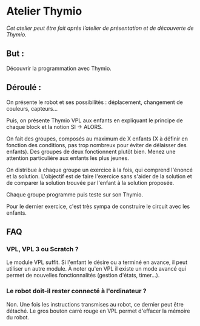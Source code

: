 # Atelier Thymio

*Cet atelier peut être fait après l’atelier de présentation et de découverte de Thymio.*

## But : 

Découvrir la programmation avec Thymio.

## Déroulé : 

On présente le robot et ses possibilités : déplacement, changement de couleurs, capteurs...

Puis, on présente Thymio VPL aux enfants en expliquant le principe de chaque block et la notion SI -> ALORS.

On fait des groupes, composés au maximum de X enfants (X à définir en fonction des conditions, pas trop nombreux pour éviter de délaisser des enfants). Des groupes de deux fonctionnent plutôt bien. Menez une attention particulière aux enfants les plus jeunes.

On distribue à chaque groupe un exercice à la fois, qui comprend l'énoncé et la solution. L'objectif est de faire l'exercice sans s'aider de la solution et de comparer la solution trouvée par l'enfant à la solution proposée.

Chaque groupe programme puis teste sur son Thymio.

Pour le dernier exercice, c'est très sympa de construire le circuit avec les enfants.

## FAQ

### VPL, VPL 3 ou Scratch ?

Le module VPL suffit. Si l'enfant le désire ou a terminé en avance, il peut utiliser un autre module.
À noter qu'en VPL il existe un mode avancé qui permet de nouvelles fonctionnalités (gestion d'états, timer...).

### Le robot doit-il rester connecté à l'ordinateur ?

Non. Une fois les instructions transmises au robot, ce dernier peut être détaché. Le gros bouton carré rouge en VPL permet d'effacer la mémoire du robot.
